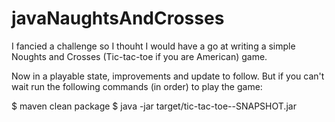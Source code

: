 # javaNaughtsAndCrosses
I fancied a challenge so I thouht I would have a go at writing a simple Noughts and Crosses (Tic-tac-toe if you are American)
game.

Now in a playable state, improvements and update to follow. But if you can't wait run the following commands (in order) to
play the game:

  $ maven clean package
  $ java -jar target/tic-tac-toe-<VERSION>-SNAPSHOT.jar
  


